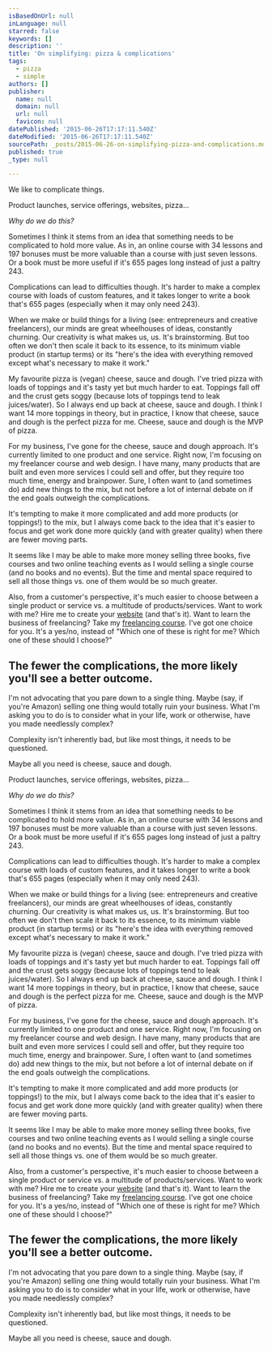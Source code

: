 ```yaml
---
isBasedOnUrl: null
inLanguage: null
starred: false
keywords: []
description: ''
title: 'On simplifying: pizza & complications'
tags:
  - pizza
  - simple
authors: []
publisher:
  name: null
  domain: null
  url: null
  favicon: null
datePublished: '2015-06-26T17:17:11.540Z'
dateModified: '2015-06-26T17:17:11.540Z'
sourcePath: _posts/2015-06-26-on-simplifying-pizza-and-complications.md
published: true
_type: null

---
```

We like to complicate things.

Product launches, service offerings, websites, pizza...

_Why do we do this?_

Sometimes I think it stems from an idea that something needs to be complicated to hold more value. As in, an online course with 34 lessons and 197 bonuses must be more valuable than a course with just seven lessons. Or a book must be more useful if it's 655 pages long instead of just a paltry 243\.

Complications can lead to difficulties though. It's harder to make a complex course with loads of custom features, and it takes longer to write a book that's 655 pages (especially when it may only need 243).

When we make or build things for a living (see: entrepreneurs and creative freelancers), our minds are great wheelhouses of ideas, constantly churning. Our creativity is what makes us, us. It's brainstorming. But too often we don't then scale it back to its essence, to its minimum viable product (in startup terms) or its "here's the idea with everything removed except what's necessary to make it work."

My favourite pizza is (vegan) cheese, sauce and dough. I've tried pizza with loads of toppings and it's tasty yet but much harder to eat. Toppings fall off and the crust gets soggy (because lots of toppings tend to leak juices/water). So I always end up back at cheese, sauce and dough. I think I want 14 more toppings in theory, but in practice, I know that cheese, sauce and dough is the perfect pizza for me. Cheese, sauce and dough is the MVP of pizza.

For my business, I've gone for the cheese, sauce and dough approach. It's currently limited to one product and one service. Right now, I'm focusing on my freelancer course and web design. I have many, many products that are built and even more services I could sell and offer, but they require too much time, energy and brainpower. Sure, I often want to (and sometimes do) add new things to the mix, but not before a lot of internal debate on if the end goals outweigh the complications.

It's tempting to make it more complicated and add more products (or toppings!) to the mix, but I always come back to the idea that it's easier to focus and get work done more quickly (and with greater quality) when there are fewer moving parts.

It seems like I may be able to make more money selling three books, five courses and two online teaching events as I would selling a single course (and no books and no events). But the time and mental space required to sell all those things vs. one of them would be so much greater.

Also, from a customer's perspective, it's much easier to choose between a single product or service vs. a multitude of products/services. Want to work with me? Hire me to create your [website][0] (and that's it). Want to learn the business of freelancing? Take my [freelancing course][1]. I've got one choice for you. It's a yes/no, instead of "Which one of these is right for me? Which one of these should I choose?"

## The fewer the complications, the more likely you'll see a better outcome.

I'm not advocating that you pare down to a single thing. Maybe (say, if you're Amazon) selling one thing would totally ruin your business. What I'm asking you to do is to consider what in your life, work or otherwise, have you made needlessly complex?

Complexity isn't inherently bad, but like most things, it needs to be questioned.

Maybe all you need is cheese, sauce and dough.

Product launches, service offerings, websites, pizza...

_Why do we do this?_

Sometimes I think it stems from an idea that something needs to be complicated to hold more value. As in, an online course with 34 lessons and 197 bonuses must be more valuable than a course with just seven lessons. Or a book must be more useful if it's 655 pages long instead of just a paltry 243\.

Complications can lead to difficulties though. It's harder to make a complex course with loads of custom features, and it takes longer to write a book that's 655 pages (especially when it may only need 243).

When we make or build things for a living (see: entrepreneurs and creative freelancers), our minds are great wheelhouses of ideas, constantly churning. Our creativity is what makes us, us. It's brainstorming. But too often we don't then scale it back to its essence, to its minimum viable product (in startup terms) or its "here's the idea with everything removed except what's necessary to make it work."

My favourite pizza is (vegan) cheese, sauce and dough. I've tried pizza with loads of toppings and it's tasty yet but much harder to eat. Toppings fall off and the crust gets soggy (because lots of toppings tend to leak juices/water). So I always end up back at cheese, sauce and dough. I think I want 14 more toppings in theory, but in practice, I know that cheese, sauce and dough is the perfect pizza for me. Cheese, sauce and dough is the MVP of pizza.

For my business, I've gone for the cheese, sauce and dough approach. It's currently limited to one product and one service. Right now, I'm focusing on my freelancer course and web design. I have many, many products that are built and even more services I could sell and offer, but they require too much time, energy and brainpower. Sure, I often want to (and sometimes do) add new things to the mix, but not before a lot of internal debate on if the end goals outweigh the complications.

It's tempting to make it more complicated and add more products (or toppings!) to the mix, but I always come back to the idea that it's easier to focus and get work done more quickly (and with greater quality) when there are fewer moving parts.

It seems like I may be able to make more money selling three books, five courses and two online teaching events as I would selling a single course (and no books and no events). But the time and mental space required to sell all those things vs. one of them would be so much greater.

Also, from a customer's perspective, it's much easier to choose between a single product or service vs. a multitude of products/services. Want to work with me? Hire me to create your [website][0] (and that's it). Want to learn the business of freelancing? Take my [freelancing course][1]. I've got one choice for you. It's a yes/no, instead of "Which one of these is right for me? Which one of these should I choose?"

## The fewer the complications, the more likely you'll see a better outcome.

I'm not advocating that you pare down to a single thing. Maybe (say, if you're Amazon) selling one thing would totally ruin your business. What I'm asking you to do is to consider what in your life, work or otherwise, have you made needlessly complex?

Complexity isn't inherently bad, but like most things, it needs to be questioned.

Maybe all you need is cheese, sauce and dough.

[0]: https://pjrvs.com/work
[1]: https://pjrvs.com/books